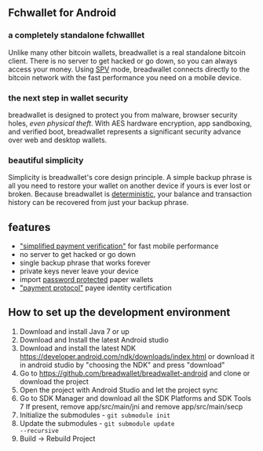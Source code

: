 Fchwallet for Android
----------------------------------

### a completely standalone fchwalllet

Unlike many other bitcoin wallets, breadwallet is a real standalone bitcoin client. There is no server to get hacked or go down, so you can always access your money. Using [SPV](https://en.bitcoin.it/wiki/Thin_Client_Security#Header-Only_Clients) mode, breadwallet connects directly to the bitcoin network with the fast performance you need on a mobile device.

### the next step in wallet security

breadwallet is designed to protect you from malware, browser security holes, *even physical theft*. With AES hardware encryption, app sandboxing, and verified boot, breadwallet represents a significant security advance over web and desktop wallets.

### beautiful simplicity

Simplicity is breadwallet's core design principle. A simple backup phrase is all you need to restore your wallet on another device if yours is ever lost or broken.  Because breadwallet is  [deterministic](https://github.com/bitcoin/bips/blob/master/bip-0032.mediawiki), your balance and transaction history can be recovered from just your backup phrase.

## features

- ["simplified payment verification"](https://github.com/bitcoin/bips/blob/master/bip-0037.mediawiki) for fast mobile performance
- no server to get hacked or go down
- single backup phrase that works forever
- private keys never leave your device
- import [password protected](https://github.com/bitcoin/bips/blob/master/bip-0038.mediawiki) paper wallets
- ["payment protocol"](https://github.com/bitcoin/bips/blob/master/bip-0070.mediawiki) payee identity certification

## How to set up the development environment
1. Download and install Java 7 or up
2. Download and Install the latest Android studio
3. Download and install the latest NDK https://developer.android.com/ndk/downloads/index.html or download it in android studio by "choosing the NDK" and press "download"
4. Go to https://github.com/breadwallet/breadwallet-android and clone or download the project
5. Open the project with Android Studio and let the project sync
6. Go to SDK Manager and download all the SDK Platforms and SDK Tools
7  If present, remove app/src/main/jni and remove app/src/main/secp
8. Initialize the submodules - <code>git submodule init</code>
9. Update the submodules - <code>git submodule update --recursive</code>
10. Build -> Rebuild Project

